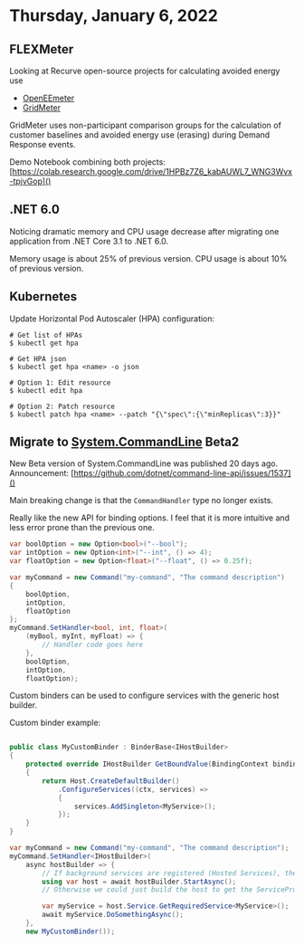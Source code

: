 # Thursday, January 6, 2022

## FLEXMeter

Looking at Recurve open-source projects for calculating avoided energy use

- [OpenEEmeter](https://www.lfenergy.org/projects/openeemeter/)
- [GridMeter](https://gridmeter.recurve.com/)

GridMeter uses non-participant comparison groups for the calculation of customer baselines and avoided energy use (erasing) during Demand Response events.

Demo Notebook combining both projects:
[https://colab.research.google.com/drive/1HPBz7Z6_kabAUWL7_WNG3Wvx-tpjvGop]()

## .NET 6.0

Noticing dramatic memory and CPU usage decrease after migrating one application from .NET Core 3.1 to .NET 6.0.

Memory usage is about 25% of previous version.
CPU usage is about 10% of previous version.

## Kubernetes

Update Horizontal Pod Autoscaler (HPA) configuration:
```
# Get list of HPAs
$ kubectl get hpa

# Get HPA json
$ kubectl get hpa <name> -o json

# Option 1: Edit resource
$ kubectl edit hpa

# Option 2: Patch resource
$ kubectl patch hpa <name> --patch "{\"spec\":{\"minReplicas\":3}}"

```

## Migrate to [System.CommandLine](https://github.com/dotnet/command-line-api) Beta2

New Beta version of System.CommandLine was published 20 days ago.
Announcement: [https://github.com/dotnet/command-line-api/issues/1537]()

Main breaking change is that the `CommandHandler` type no longer exists.

Really like the new API for binding options. I feel that it is more intuitive and less error prone than the previous one.

```cs
var boolOption = new Option<bool>("--bool");
var intOption = new Option<int>("--int", () => 4);
var floatOption = new Option<float>("--float", () => 0.25f);

var myCommand = new Command("my-command", "The command description")
{
    boolOption,
    intOption,
    floatOption
};
myCommand.SetHandler<bool, int, float>(
    (myBool, myInt, myFloat) => {
        // Handler code goes here
    },
    boolOption,
    intOption,
    floatOption);
```

Custom binders can be used to configure services with the generic host builder.

Custom binder example:
```cs

public class MyCustomBinder : BinderBase<IHostBuilder>
{
    protected override IHostBuilder GetBoundValue(BindingContext bindingContext)
    {
        return Host.CreateDefaultBuilder()
            .ConfigureServices((ctx, services) =>
            {
                services.AddSingleton<MyService>();
            });
    }
}

var myCommand = new Command("my-command", "The command description");
myCommand.SetHandler<IHostBuilder>(
    async hostBuilder => {
        // If background services are registered (Hosted Services), the host must be started in order to execute the background services.
        using var host = await hostBuilder.StartAsync();
        // Otherwise we could just build the host to get the ServiceProvider: var host = hostBuilder.Build();

        var myService = host.Service.GetRequiredService<MyService>();
        await myService.DoSomethingAsync();
    },
    new MyCustomBinder());
```
